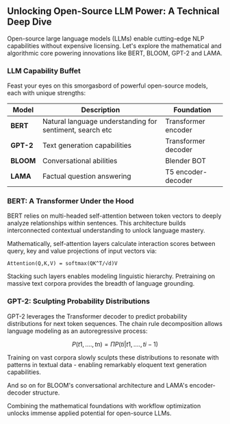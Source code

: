 ## Unlocking Open-Source LLM Power: A Technical Deep Dive

Open-source large language models (LLMs) enable cutting-edge NLP capabilities without expensive licensing. Let's explore the mathematical and algorithmic core powering innovations like BERT, BLOOM, GPT-2 and LAMA.

### LLM Capability Buffet

Feast your eyes on this smorgasbord of powerful open-source models, each with unique strengths:

| Model | Description | Foundation |
|-|-|-|  
| **BERT** | Natural language understanding for sentiment, search etc | Transformer encoder |
| **GPT-2** | Text generation capabilities | Transformer decoder |
| **BLOOM** | Conversational abilities | Blender BOT |   
| **LAMA** | Factual question answering | T5 encoder-decoder |

### BERT: A Transformer Under the Hood

BERT relies on multi-headed self-attention between token vectors to deeply analyze relationships within sentences. This architecture builds interconnected contextual understanding to unlock language mastery.

Mathematically, self-attention layers calculate interaction scores between query, key and value projections of input vectors via:

```
Attention(Q,K,V) = softmax(QK^T/√d)V
```

Stacking such layers enables modeling linguistic hierarchy. Pretraining on massive text corpora provides the breadth of language grounding.

### GPT-2: Sculpting Probability Distributions

GPT-2 leverages the Transformer decoder to predict probability distributions for next token sequences. The chain rule decomposition allows language modeling as an autoregressive process:

```math
P(t1,....,tn) = Π P(ti | t1, ...., ti-1) 
```

Training on vast corpora slowly sculpts these distributions to resonate with patterns in textual data - enabling remarkably eloquent text generation capabilities.

And so on for BLOOM's conversational architecture and LAMA's encoder-decoder structure.

Combining the mathematical foundations with workflow optimization unlocks immense applied potential for open-source LLMs.
